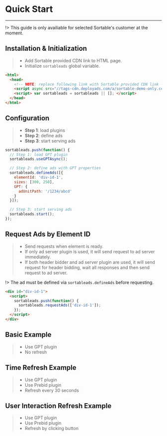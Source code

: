 # Quick Start

---

!> This guide is only availiable for selected Sortable's customer at the moment.

## Installation & Initialization

> * Add Sortable provided CDN link to HTML page.
> * Initialize `sortableads` global variable.

```html
<html>
  <head>
    <!-- NOTE: replace following link with Sortable provided CDN link -->
    <script async src="//tags-cdn.deployads.com/a/sortable-demo-only.com.js"></script>
    <script> var sortableads = sortableads || []; </script>
  </head>
</html>
```

## Configuration

> * **Step 1**: load plugins
> * **Step 2**: define ads
> * **Step 3**: start serving ads

```js
sortableads.push(function() {
  // Step 1: load GPT plugin
  sortableads.useGPTAsync();

  // Step 2: define ads with GPT properties
  sortableads.defineAds([{
    elementId: 'div-id-1',
    sizes: [300, 250],
    GPT: {
      adUnitPath: '/1234/abcd'
    }
  }]);

  // Step 3: start serving ads
  sortableads.start();
});
```

## Request Ads by Element ID

> * Send requests when element is ready.
> * If only ad server plugin is used, it will send request to
> ad server immediately.
> * If both header bidder and ad server plugin are used, it will send request for
> header bidding, wait all responses and then send request to ad server.

!> The ad must be defined via `sortableads.defineAds` before requesting.

```html
<div id="div-id-1">
  <script>
    sortableads.push(function() {
      sortableads.requestAds(['div-id-1']);
    });
  </script>
</div>
```

## Basic Example

> * Use GPT plugin
> * No refresh

[](//jsfiddle.net/vqv8r7np/103/embedded/html,result/?sortableads_debug=true ':include :type=iframe width=100% height=700 allowpaymentrequest allowfullscreen frameborder=0')

## Time Refresh Example

> * Use GPT plugin
> * Use Prebid plugin
> * Refresh every 30 seconds

[](//jsfiddle.net/vqv8r7np/148/embedded/html,result/ ':include :type=iframe width=100% height=700 allowpaymentrequest allowfullscreen frameborder=0')

## User Interaction Refresh Example

> * Use GPT plugin
> * Use Prebid plugin
> * Refresh by clicking button

[](//jsfiddle.net/vqv8r7np/155/embedded/html,result/ ':include :type=iframe width=100% height=700 allowpaymentrequest allowfullscreen frameborder=0')
